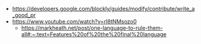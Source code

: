 - https://developers.google.com/blockly/guides/modify/contribute/write_a_good_pr
- https://www.youtube.com/watch?v=rI8tNMsozo0
	- https://markheath.net/post/one-language-to-rule-them-all#:~:text=Features%20of%20the%20final%20language